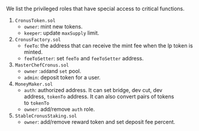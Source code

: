 We list the privileged roles that have special access to critical functions.

1. `CronusToken.sol`
    - `owner`: mint new tokens.
    - `keeper`: update `maxSupply` limit.
2. `CronusFactory.sol`
    - `feeTo`: the address that can receive the mint fee when the lp token is minted.
    - `feeToSetter`: set `feeTo` and `feeToSetter` address.
3. `MasterChefCronus.sol`
    - `owner` :`add`and `set` pool.
    - `admin`: deposit token for a user.
4. `MoneyMaker.sol`
    - `auth`: authorized address. It can set bridge, dev cut, dev address, `tokenTo` address. It can also convert pairs of tokens to `tokenTo`
    - `owner`: add/remove `auth` role.
5. `StableCronusStaking.sol`
    - `owner`: add/remove reward token and set deposit fee percent.